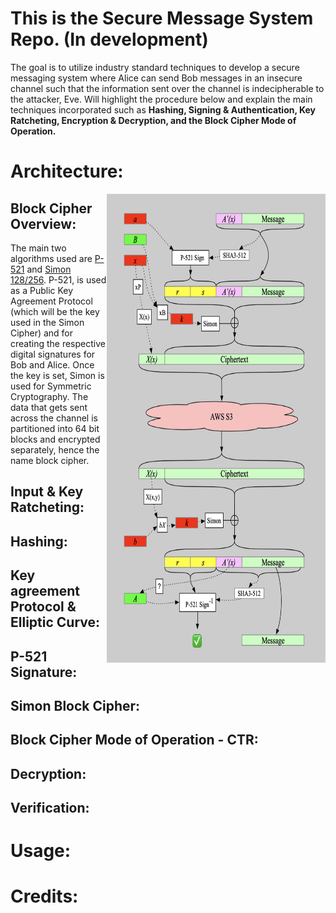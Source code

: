 # This is the Secure Message System Repo. (In development)

The goal is to utilize industry standard techniques to develop a secure messaging system where Alice can send Bob messages in an insecure channel such that the information sent over the channel is indecipherable to the attacker, Eve. Will highlight the procedure below and explain the main techniques incorporated such as **Hashing, Signing & Authentication, Key Ratcheting, Encryption & Decryption, and the Block Cipher Mode of Operation.**

# Architecture:

<img src="https://github.com/Donnie-Stewart/Secure_Message_System/blob/main/overall_arch.png" align="right"
      width="350" height="750">

## Block Cipher Overview:

The main two algorithms used are [P-521](https://nvlpubs.nist.gov/nistpubs/SpecialPublications/NIST.SP.800-186-draft.pdf) and [Simon 128/256](https://eprint.iacr.org/2013/404.pdf). P-521, is used as a Public Key Agreement Protocol (which will be the key used in the Simon Cipher) and for creating the respective digital signatures for Bob and Alice. Once the key is set, Simon is used for Symmetric Cryptography. The data that gets sent across the channel is partitioned into 64 bit blocks and encrypted separately, hence the name block cipher.

## Input & Key Ratcheting:

## Hashing:

## Key agreement Protocol & Elliptic Curve:

## P-521 Signature:

## Simon Block Cipher:

## Block Cipher Mode of Operation - CTR:

## Decryption:

## Verification:

# Usage:

# Credits:
